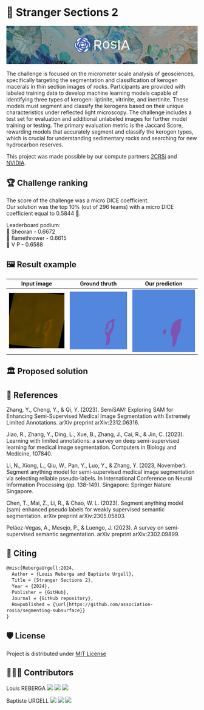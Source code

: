 # 🔬 Stranger Sections 2

<img src='assets/stranger-sections-2.png'>

The challenge is focused on the micrometer scale analysis of geosciences, specifically targeting the segmentation and classification of kerogen macerals in thin section images of rocks. Participants are provided with labeled training data to develop machine learning models capable of identifying three types of kerogen: liptinite, vitrinite, and inertinite. These models must segment and classify the kerogens based on their unique characteristics under reflected light microscopy. The challenge includes a test set for evaluation and additional unlabeled images for further model training or testing. The primary evaluation metric is the Jaccard Score, rewarding models that accurately segment and classify the kerogen types, which is crucial for understanding sedimentary rocks and searching for new hydrocarbon reserves.

This project was made possible by our compute partners [2CRSi](https://2crsi.com/) and [NVIDIA](https://www.nvidia.com/).

## 🏆 Challenge ranking
The score of the challenge was a micro DICE coefficient.  
Our solution was the top 10% (out of 296 teams) with a micro DICE coefficient equal to 0.5844 🎉.

Leaderboard podium:  
🥇 Sheoran - 0.6672  
🥈 flamethrower - 0.6615   
🥉 V P - 0.6588 

## 🖼️ Result example

Input image | Ground thruth | Our prediction
:--------------------:|:--------------------:|:--------------------:|
![](assets/input.png) | ![](assets/gt.png) | ![](assets/pred.png)

## 🏛️ Proposed solution

## 🔬 References

Zhang, Y., Cheng, Y., & Qi, Y. (2023). SemiSAM: Exploring SAM for Enhancing Semi-Supervised Medical Image Segmentation with Extremely Limited Annotations. arXiv preprint arXiv:2312.06316.

Jiao, R., Zhang, Y., Ding, L., Xue, B., Zhang, J., Cai, R., & Jin, C. (2023). Learning with limited annotations: a survey on deep semi-supervised learning for medical image segmentation. Computers in Biology and Medicine, 107840.

Li, N., Xiong, L., Qiu, W., Pan, Y., Luo, Y., & Zhang, Y. (2023, November). Segment anything model for semi-supervised medical image segmentation via selecting reliable pseudo-labels. In International Conference on Neural Information Processing (pp. 138-149). Singapore: Springer Nature Singapore.

Chen, T., Mai, Z., Li, R., & Chao, W. L. (2023). Segment anything model (sam) enhanced pseudo labels for weakly supervised semantic segmentation. arXiv preprint arXiv:2305.05803.

Peláez-Vegas, A., Mesejo, P., & Luengo, J. (2023). A survey on semi-supervised semantic segmentation. arXiv preprint arXiv:2302.09899.

## 📝 Citing

```
@misc{RebergaUrgell:2024,
  Author = {Louis Reberga and Baptiste Urgell},
  Title = {Stranger Sections 2},
  Year = {2024},
  Publisher = {GitHub},
  Journal = {GitHub repository},
  Howpublished = {\url{https://github.com/association-rosia/segmenting-subsurface}}
}
```

## 🛡️ License

Project is distributed under [MIT License](https://github.com/association-rosia/segmenting-subsurface/blob/main/LICENSE)

## 👨🏻‍💻 Contributors

Louis
REBERGA <a href="https://twitter.com/rbrgAlou"><img src="https://abs.twimg.com/favicons/twitter.3.ico" width="18px"/></a> <a href="https://www.linkedin.com/in/louisreberga/"><img src="https://static.licdn.com/sc/h/akt4ae504epesldzj74dzred8" width="18px"/></a> <a href="louis.reberga@gmail.com"><img src="https://www.google.com/a/cpanel/aqsone.com/images/favicon.ico" width="18px"/></a>

Baptiste
URGELL <a href="https://twitter.com/Baptiste2108"><img src="https://abs.twimg.com/favicons/twitter.3.ico" width="18px"/></a> <a href="https://www.linkedin.com/in/baptiste-urgell/"><img src="https://static.licdn.com/sc/h/akt4ae504epesldzj74dzred8" width="18px"/></a> <a href="baptiste.u@gmail.com"><img src="https://www.google.com/a/cpanel/aqsone.com/images/favicon.ico" width="18px"/></a> 
